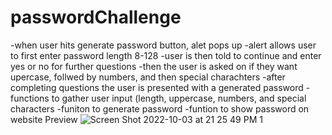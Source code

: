 # passwordChallenge
-when user hits generate password button, alet pops up
-alert allows user to first enter password length 8-128
-user is then told to continue and enter yes or no for further questions
-then the user is asked on if they want upercase, follwed by numbers, and then special charachters
-after completing questions the user is presented with a generated password
-functions to gather user input (length, uppercase, numbers, and special characters
-funiton to generate password
-funtion to show password on website
Preview
![Screen Shot 2022-10-03 at 21 25 49 PM  1](https://user-images.githubusercontent.com/111612523/193714953-075c8114-0479-4fc4-b32a-dfca54502204.png)
